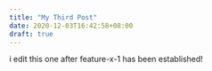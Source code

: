 ```yaml
---
title: "My Third Post"
date: 2020-12-03T16:42:58+08:00
draft: true
---
```

i edit this one after feature-x-1 has been established!